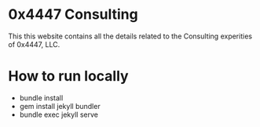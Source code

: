 # 0x4447 Consulting

This this website contains all the details related to the Consulting experities of 0x4447, LLC.

# How to run locally

- bundle install
- gem install jekyll bundler
- bundle exec jekyll serve